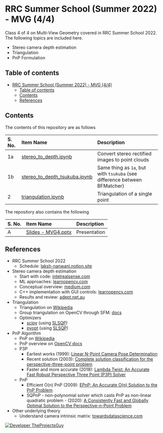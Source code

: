 # RRC Summer School (Summer 2022) - MVG (4/4)

Class 4 of 4 on Multi-View Geometry covered in RRC Summer School 2022. The following topics are included here.

- Stereo camera depth estimation
- Triangulation
- PnP Formulation

## Table of contents

- [RRC Summer School (Summer 2022) - MVG (4/4)](#rrc-summer-school-summer-2022---mvg-44)
    - [Table of contents](#table-of-contents)
    - [Contents](#contents)
    - [References](#references)

## Contents

The contents of this repository are as follows

| S. No. | Item Name | Description |
| :----- | :-------- | :---------- |
| 1a | [stereo_to_depth.ipynb](./notebooks/stereo_to_depth.ipynb) | Convert stereo rectified images to point clouds |
| 1b | [stereo_to_depth_tsukuba.ipynb](./notebooks/stereo_to_depth_tsukuba.ipynb) | Same thing as `1a`, but with `tsukuba` (see difference between BFMatcher) |
| 2 | [triangulation.ipynb](./notebooks/triangulation.ipynb) | Triangulation of a single point |

The repository also contains the following

| S. No. | Item Name | Description |
| :----- | :-------- | :---------- |
| A | [Slides - MVG4.pptx](./Presentation/Slides%20-%20MVG4.pptx) | Presentation |

## References

- RRC Summer School 2022
    - Schedule: [laksh-nanwani.notion.site](https://laksh-nanwani.notion.site/laksh-nanwani/Robotics-Research-Center-Summer-School-2022-8ee9a9ff7fc445619c2b650a1557e946)
- Stereo camera depth estimation
    - Start with code: [intelrealsense.com](https://www.intelrealsense.com/stereo-depth-vision-basics/)
    - ML approaches: [learnopencv.com](https://learnopencv.com/depth-estimation-using-stereo-matching/)
    - Conceptual overview: [medium.com](https://medium.com/analytics-vidhya/distance-estimation-cf2f2fd709d8)
    - C++ implementation with GUI controls: [learnopencv.com](https://learnopencv.com/depth-perception-using-stereo-camera-python-c/)
    - Results and review: [adept.net.au](https://www.adept.net.au/news/newsletter/201211-nov/article_3D_stereo.shtml)
- Triangulation
    - Triangulation on [Wikipedia](https://en.wikipedia.org/wiki/Triangulation_(computer_vision))
    - Group triangulation on OpenCV through SFM: [docs](https://docs.opencv.org/4.x/d0/dbd/group__triangulation.html)
    - Optimizers
        - [scipy](https://docs.scipy.org/doc/scipy/reference/generated/scipy.optimize.minimize.html#scipy.optimize.minimize) (using [SLSQP](https://docs.scipy.org/doc/scipy/reference/optimize.minimize-slsqp.html#optimize-minimize-slsqp))
        - [pyopt](http://www.pyopt.org/index.html) (using [SLSQP](http://www.pyopt.org/reference/optimizers.slsqp.html#pySLSQP))
- PnP Algorithm
    - PnP on [Wikipedia](https://en.wikipedia.org/wiki/Perspective-n-Point)
    - PnP overview on [OpenCV docs](https://docs.opencv.org/4.x/d5/d1f/calib3d_solvePnP.html)
    - P3P
        - Earliest works (1999): [Linear N-Point Camera Pose Determination](https://hal.inria.fr/file/index/docid/590105/filename/Quan-pami99.pdf)
        - Recent solution (2003): [Complete solution classification for the perspective-three-point problem](https://ieeexplore.ieee.org/document/1217599)
        - Faster and more accurate (2018): [Lambda Twist: An Accurate Fast Robust Perspective Three Point (P3P) Solver](https://openaccess.thecvf.com/content_ECCV_2018/papers/Mikael_Persson_Lambda_Twist_An_ECCV_2018_paper.pdf)
    - PnP
        - Efficient O(n) PnP (2009): [EPnP: An Accurate O(n) Solution to the PnP Problem](https://link.springer.com/content/pdf/10.1007/s11263-008-0152-6.pdf)
        - SQPnP - non-polynomial solver which casts PnP as non-linear quadratic problem - (2020): [A Consistently Fast and Globally Optimal Solution to the Perspective-n-Point Problem](https://www.ecva.net///papers/eccv_2020/papers_ECCV/html/1969_ECCV_2020_paper.php)
- Other underlying theory
    - Understand camera intrinsic matrix: [towardsdatascience.com](https://towardsdatascience.com/camera-intrinsic-matrix-with-example-in-python-d79bf2478c12)

[![Developer TheProjectsGuy][dev-shield]][dev-profile-link]

[dev-shield]: https://img.shields.io/badge/Developer-TheProjectsGuy-blue
[dev-profile-link]: https://github.com/TheProjectsGuy
